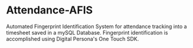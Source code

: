 # Attendance-AFIS
 Automated Fingerprint Identification System for attendance tracking into a timesheet saved in a mySQL Database. Fingerprint identification is accomplished using Digital Persona's One Touch SDK.
